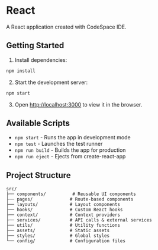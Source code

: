 # React

A React application created with CodeSpace IDE.

## Getting Started

1. Install dependencies:
```bash
npm install
```

2. Start the development server:
```bash
npm start
```

3. Open [http://localhost:3000](http://localhost:3000) to view it in the browser.

## Available Scripts

- `npm start` - Runs the app in development mode
- `npm test` - Launches the test runner
- `npm run build` - Builds the app for production
- `npm run eject` - Ejects from create-react-app

## Project Structure

```
src/
├── components/          # Reusable UI components
├── pages/              # Route-based components
├── layouts/            # Layout components
├── hooks/              # Custom React hooks
├── context/            # Context providers
├── services/           # API calls & external services
├── utils/              # Utility functions
├── assets/             # Static assets
├── styles/             # Global styles
└── config/             # Configuration files
```